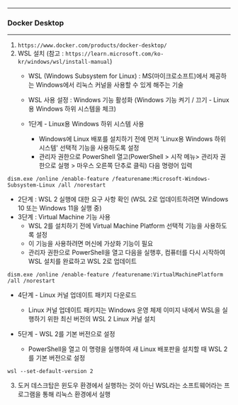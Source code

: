 -----
### Docker Desktop
-----
1. ```https://www.docker.com/products/docker-desktop/```
2. WSL 설치 (참고 : ```https://learn.microsoft.com/ko-kr/windows/wsl/install-manual```)
   - WSL (Windows Subsystem for Linux) : MS(마이크로소프트)에서 제공하는 Windows에서 리눅스 커널을 사용할 수 있게 해주는 기술
   - WSL 사용 설정 : Windows 기능 활성화 (Windows 기능 켜기 / 끄기 -  Linux 용 Windows 하위 시스템을 체크)
  
   - 1단계 - Linux용 Windows 하위 시스템 사용
     + Windows에 Linux 배포를 설치하기 전에 먼저 'Linux용 Windows 하위 시스템' 선택적 기능을 사용하도록 설정
     + 관리자 권한으로 PowerShell 열고(PowerShell > 시작 메뉴> 관리자 권한으로 실행 > 마우스 오른쪽 단추로 클릭) 다음 명령어 입력
```
dism.exe /online /enable-feature /featurename:Microsoft-Windows-Subsystem-Linux /all /norestart

```
   - 2단계 : WSL 2 실행에 대한 요구 사항 확인 (WSL 2로 업데이트하려면 Windows 10 또는 Windows 11을 실행 중)
   - 3단계 : Virtual Machine 기능 사용
     + WSL 2를 설치하기 전에 Virtual Machine Platform 선택적 기능을 사용하도록 설정
     + 이 기능을 사용하려면 머신에 가상화 기능이 필요
     + 관리자 권한으로 PowerShell을 열고 다음을 실행후, 컴퓨터를 다시 시작하여 WSL 설치를 완료하고 WSL 2로 업데이트
```
dism.exe /online /enable-feature /featurename:VirtualMachinePlatform /all /norestart
```

   - 4단계 - Linux 커널 업데이트 패키지 다운로드
     + Linux 커널 업데이트 패키지는 Windows 운영 체제 이미지 내에서 WSL을 실행하기 위한 최신 버전의 WSL 2 Linux 커널 설치
       
   - 5단계 - WSL 2를 기본 버전으로 설정
     + PowerShell을 열고 이 명령을 실행하여 새 Linux 배포판을 설치할 때 WSL 2를 기본 버전으로 설정
```
wsl --set-default-version 2
```

3. 도커 데스크탑은 윈도우 환경에서 실행하는 것이 아닌 WSL라는 소프트웨어라는 프로그램을 통해 리눅스 환경에서 실행
